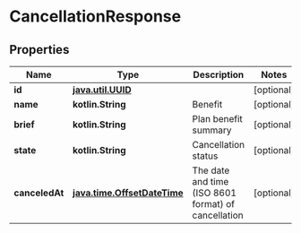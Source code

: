 
# CancellationResponse

## Properties
Name | Type | Description | Notes
------------ | ------------- | ------------- | -------------
**id** | [**java.util.UUID**](java.util.UUID.md) |  |  [optional]
**name** | **kotlin.String** | Benefit |  [optional]
**brief** | **kotlin.String** | Plan benefit summary |  [optional]
**state** | **kotlin.String** | Cancellation status |  [optional]
**canceledAt** | [**java.time.OffsetDateTime**](java.time.OffsetDateTime.md) | The date and time (ISO 8601 format) of cancellation |  [optional]



